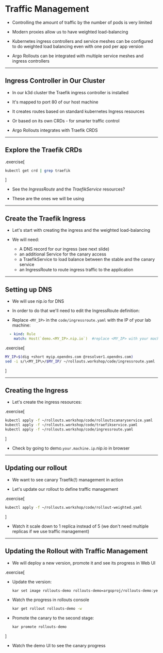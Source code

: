 # Traffic Management

- Controlling the amount of traffic by the number of pods is very limited

- Modern proxies allow us to have weighted load-balancing 

- Kubernetes ingress controllers and service meshes can be configured to do weighted load balancing even with one pod per app version

- Argo Rollouts can be integrated with multiple service meshes and ingress controllers

---

## Ingress Controller in Our Cluster


- In our k3d cluster the Traefik ingress controller is installed

- It's mapped to port 80 of our host machine

- It creates routes based on standard kubernetes Ingress resources

- Or based on its own CRDs - for smarter traffic control

- Argo Rollouts integrates with Traefik CRDS

---

## Explore the Traefik CRDs

.exercise[
  ```bash
  kubectl get crd | grep traefik
  ```
]

- See the *IngressRoute* and the *TraefikService* resources?

- These are the ones we will be using

---

## Create the Traefik Ingress

- Let's start with creating the ingress and the weighted load-balancing

- We will need:
  - A DNS record for our ingress (see next slide)
  - an additional Service for the canary access
  - a TraefikService to load balance between the stable and the canary service
  - an IngressRoute to route ingress traffic to the application


---

## Setting up DNS 

- We will use nip.io for DNS

- In order to do that we'll need to edit the IngressRoute definition:

- Replace `<MY_IP>` in the `code/ingressroute.yaml` with the IP of your lab machine:

```yaml
  - kind: Rule
    match: Host(`demo.<MY_IP>.nip.io`)  #replace <MY_IP> with your machine public IP
```

.exercise[
  ```bash
  MY_IP=$(dig +short myip.opendns.com @resolver1.opendns.com)
  sed -i s/\<MY_IP\>/$MY_IP/ ~/rollouts.workshop/code/ingressroute.yaml
  ```
]

---

## Creating the Ingress

- Let's create the ingress resources:

.exercise[
  ```bash
  kubectl apply -f ~/rollouts.workshop/code/rolloutscanaryservice.yaml
  kubectl apply -f ~/rollouts.workshop/code/traefikservice.yaml
  kubectl apply -f ~/rollouts.workshop/code/ingressroute.yaml
  ```
]

- Check by going to demo.`your.machine.ip`.nip.io in browser

---

## Updating our rollout

- We want to see canary Traefik(!) management in action

- Let's update our rollout to define traffic management

.exercise[
  ```bash
  kubectl apply -f ~/rollouts.workshop/code/rollout-weighted.yaml
  ```
]

- Watch it scale down to 1 replica instead of 5 (we don't need multiple replicas if we use traffic management)

---

## Updating the Rollout with Traffic Management

- We will deploy a new version, promote it and see its progress in Web UI


.exercise[

- Update the version:
  ```bash
  kar set image rollouts-demo rollouts-demo=argoproj/rollouts-demo:yellow
  ```

- Watch the progress in rollouts console
  ```bash
  kar get rollout rollouts-demo -w
  ```

- Promote the canary to the second stage:
  ```bash
  kar promote rollouts-demo
  ```
]

- Watch the demo UI to see the canary progress
